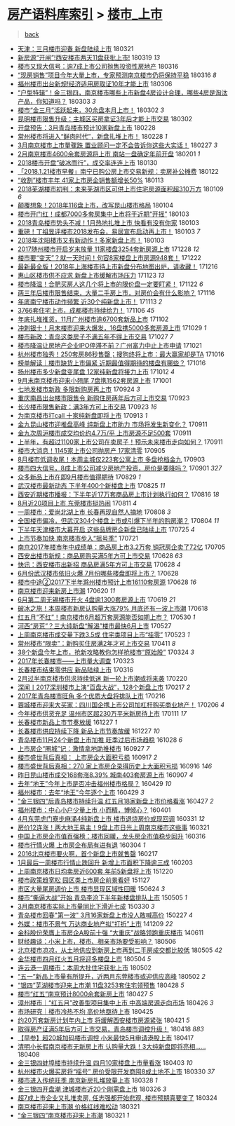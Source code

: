 [房产语料库索引](../../README.md)  > [楼市_上市](楼市_上市.md)
====
> [back](../README.md)

- [天津：三月楼市迎春 新盘陆续上市](http://jkwz.applinzi.com/ittc/7082854312688747531.html#%E5%A4%A9%E6%B4%A5%EF%BC%9A%E4%B8%89%E6%9C%88%E6%A5%BC%E5%B8%82%E8%BF%8E%E6%98%A5+%E6%96%B0%E7%9B%98%E9%99%86%E7%BB%AD%E4%B8%8A%E5%B8%82) 180321  
- [新房源“开闸”!西安楼市两天11盘获批上市!](http://jkwz.applinzi.com/ittc/7082124655416837130.html#%E6%96%B0%E6%88%BF%E6%BA%90%E2%80%9C%E5%BC%80%E9%97%B8%E2%80%9D%21%E8%A5%BF%E5%AE%89%E6%A5%BC%E5%B8%82%E4%B8%A4%E5%A4%A911%E7%9B%98%E8%8E%B7%E6%89%B9%E4%B8%8A%E5%B8%82%21) 180319 *13* 
- [楼市又现大信号：逾7成上市公司抛售投资性房地产](http://jkwz.applinzi.com/ittc/7081001671847314439.html#%E6%A5%BC%E5%B8%82%E5%8F%88%E7%8E%B0%E5%A4%A7%E4%BF%A1%E5%8F%B7%EF%BC%9A%E9%80%BE7%E6%88%90%E4%B8%8A%E5%B8%82%E5%85%AC%E5%8F%B8%E6%8A%9B%E5%94%AE%E6%8A%95%E8%B5%84%E6%80%A7%E6%88%BF%E5%9C%B0%E4%BA%A7) 180316  
- [“现房销售”项目今年大量上市，专家预测南京楼市仍将保持平稳](http://jkwz.applinzi.com/ittc/7080996668453684231.html#%E2%80%9C%E7%8E%B0%E6%88%BF%E9%94%80%E5%94%AE%E2%80%9D%E9%A1%B9%E7%9B%AE%E4%BB%8A%E5%B9%B4%E5%A4%A7%E9%87%8F%E4%B8%8A%E5%B8%82%EF%BC%8C%E4%B8%93%E5%AE%B6%E9%A2%84%E6%B5%8B%E5%8D%97%E4%BA%AC%E6%A5%BC%E5%B8%82%E4%BB%8D%E5%B0%86%E4%BF%9D%E6%8C%81%E5%B9%B3%E7%A8%B3) 180316 *8* 
- [福州楼市出台新规!经济适用房取证10年才能上市](http://jkwz.applinzi.com/ittc/7077320330601563142.html#%E7%A6%8F%E5%B7%9E%E6%A5%BC%E5%B8%82%E5%87%BA%E5%8F%B0%E6%96%B0%E8%A7%84%21%E7%BB%8F%E6%B5%8E%E9%80%82%E7%94%A8%E6%88%BF%E5%8F%96%E8%AF%8110%E5%B9%B4%E6%89%8D%E8%83%BD%E4%B8%8A%E5%B8%82) 180306  
- [“户型特辑”！金三银四，南京楼市哪些上市新盘4房设计合理，哪些4房是淘汰产品，你知道吗？](http://jkwz.applinzi.com/ittc/7076084510162945035.html#%E2%80%9C%E6%88%B7%E5%9E%8B%E7%89%B9%E8%BE%91%E2%80%9D%EF%BC%81%E9%87%91%E4%B8%89%E9%93%B6%E5%9B%9B%EF%BC%8C%E5%8D%97%E4%BA%AC%E6%A5%BC%E5%B8%82%E5%93%AA%E4%BA%9B%E4%B8%8A%E5%B8%82%E6%96%B0%E7%9B%984%E6%88%BF%E8%AE%BE%E8%AE%A1%E5%90%88%E7%90%86%EF%BC%8C%E5%93%AA%E4%BA%9B4%E6%88%BF%E6%98%AF%E6%B7%98%E6%B1%B0%E4%BA%A7%E5%93%81%EF%BC%8C%E4%BD%A0%E7%9F%A5%E9%81%93%E5%90%97%EF%BC%9F) 180303 *3* 
- [楼市“金三月”活跃起来，30余盘本月上市！](http://jkwz.applinzi.com/ittc/7076010335104664582.html#%E6%A5%BC%E5%B8%82%E2%80%9C%E9%87%91%E4%B8%89%E6%9C%88%E2%80%9D%E6%B4%BB%E8%B7%83%E8%B5%B7%E6%9D%A5%EF%BC%8C30%E4%BD%99%E7%9B%98%E6%9C%AC%E6%9C%88%E4%B8%8A%E5%B8%82%EF%BC%81) 180302 *3* 
- [昆明楼市限售升级：主城区买房拿证3年后才能上市交易](http://jkwz.applinzi.com/ittc/7075783139429712907.html#%E6%98%86%E6%98%8E%E6%A5%BC%E5%B8%82%E9%99%90%E5%94%AE%E5%8D%87%E7%BA%A7%EF%BC%9A%E4%B8%BB%E5%9F%8E%E5%8C%BA%E4%B9%B0%E6%88%BF%E6%8B%BF%E8%AF%813%E5%B9%B4%E5%90%8E%E6%89%8D%E8%83%BD%E4%B8%8A%E5%B8%82%E4%BA%A4%E6%98%93) 180302  
- [开盘预告：3月青岛楼市预计10家新盘上市](http://jkwz.applinzi.com/ittc/7075198266507789329.html#%E5%BC%80%E7%9B%98%E9%A2%84%E5%91%8A%EF%BC%9A3%E6%9C%88%E9%9D%92%E5%B2%9B%E6%A5%BC%E5%B8%82%E9%A2%84%E8%AE%A110%E5%AE%B6%E6%96%B0%E7%9B%98%E4%B8%8A%E5%B8%82) 180228  
- [常州楼市将进入“鲜肉时代”，新盘扎堆上市！](http://jkwz.applinzi.com/ittc/7075079114719757323.html#%E5%B8%B8%E5%B7%9E%E6%A5%BC%E5%B8%82%E5%B0%86%E8%BF%9B%E5%85%A5%E2%80%9C%E9%B2%9C%E8%82%89%E6%97%B6%E4%BB%A3%E2%80%9D%EF%BC%8C%E6%96%B0%E7%9B%98%E6%89%8E%E5%A0%86%E4%B8%8A%E5%B8%82%EF%BC%81) 180228 *1* 
- [3月南京楼市上市量骤跌 置业顾问一定不会告诉你这些大实话！](http://jkwz.applinzi.com/ittc/7074811865324848138.html#3%E6%9C%88%E5%8D%97%E4%BA%AC%E6%A5%BC%E5%B8%82%E4%B8%8A%E5%B8%82%E9%87%8F%E9%AA%A4%E8%B7%8C+%E7%BD%AE%E4%B8%9A%E9%A1%BE%E9%97%AE%E4%B8%80%E5%AE%9A%E4%B8%8D%E4%BC%9A%E5%91%8A%E8%AF%89%E4%BD%A0%E8%BF%99%E4%BA%9B%E5%A4%A7%E5%AE%9E%E8%AF%9D%EF%BC%81) 180227 *3* 
- [2月南京楼市4600余套房源将上市 南站一盘确定年前开盘](http://jkwz.applinzi.com/ittc/7065193024223446027.html#2%E6%9C%88%E5%8D%97%E4%BA%AC%E6%A5%BC%E5%B8%824600%E4%BD%99%E5%A5%97%E6%88%BF%E6%BA%90%E5%B0%86%E4%B8%8A%E5%B8%82+%E5%8D%97%E7%AB%99%E4%B8%80%E7%9B%98%E7%A1%AE%E5%AE%9A%E5%B9%B4%E5%89%8D%E5%BC%80%E7%9B%98) 180201 *1* 
- [2018楼市开盘“破冰而行”，成交率连连上市](http://jkwz.applinzi.com/ittc/7064388353347027984.html#2018%E6%A5%BC%E5%B8%82%E5%BC%80%E7%9B%98%E2%80%9C%E7%A0%B4%E5%86%B0%E8%80%8C%E8%A1%8C%E2%80%9D%EF%BC%8C%E6%88%90%E4%BA%A4%E7%8E%87%E8%BF%9E%E8%BF%9E%E4%B8%8A%E5%B8%82) 180130  
- [「2018.1.21楼市早餐」南宁已购公房上市交易新规：卖房补公摊费](http://jkwz.applinzi.com/ittc/7061355916232754182.html#%E3%80%8C2018.1.21%E6%A5%BC%E5%B8%82%E6%97%A9%E9%A4%90%E3%80%8D%E5%8D%97%E5%AE%81%E5%B7%B2%E8%B4%AD%E5%85%AC%E6%88%BF%E4%B8%8A%E5%B8%82%E4%BA%A4%E6%98%93%E6%96%B0%E8%A7%84%EF%BC%9A%E5%8D%96%E6%88%BF%E8%A1%A5%E5%85%AC%E6%91%8A%E8%B4%B9) 180122  
- [“收割”楼市丰年 41家上市房企销售额增长50%](http://jkwz.applinzi.com/ittc/7057957717342159883.html#%E2%80%9C%E6%94%B6%E5%89%B2%E2%80%9D%E6%A5%BC%E5%B8%82%E4%B8%B0%E5%B9%B4+41%E5%AE%B6%E4%B8%8A%E5%B8%82%E6%88%BF%E4%BC%81%E9%94%80%E5%94%AE%E9%A2%9D%E5%A2%9E%E9%95%BF50%25) 180113  
- [2018芜湖楼市初判：未来芜湖市区可供上市住宅房源面积超310万方](http://jkwz.applinzi.com/ittc/7056544695625188358.html#2018%E8%8A%9C%E6%B9%96%E6%A5%BC%E5%B8%82%E5%88%9D%E5%88%A4%EF%BC%9A%E6%9C%AA%E6%9D%A5%E8%8A%9C%E6%B9%96%E5%B8%82%E5%8C%BA%E5%8F%AF%E4%BE%9B%E4%B8%8A%E5%B8%82%E4%BD%8F%E5%AE%85%E6%88%BF%E6%BA%90%E9%9D%A2%E7%A7%AF%E8%B6%85310%E4%B8%87%E6%96%B9) 180109 *6* 
- [颠覆想象！2018年116盘上市，改写昆山楼市格局](http://jkwz.applinzi.com/ittc/7054646563807167499.html#%E9%A2%A0%E8%A6%86%E6%83%B3%E8%B1%A1%EF%BC%812018%E5%B9%B4116%E7%9B%98%E4%B8%8A%E5%B8%82%EF%BC%8C%E6%94%B9%E5%86%99%E6%98%86%E5%B1%B1%E6%A5%BC%E5%B8%82%E6%A0%BC%E5%B1%80) 180104  
- [楼市开门红！成都7000多套房集中上市将于近期“开摇”](http://jkwz.applinzi.com/ittc/7054475229034710023.html#%E6%A5%BC%E5%B8%82%E5%BC%80%E9%97%A8%E7%BA%A2%EF%BC%81%E6%88%90%E9%83%BD7000%E5%A4%9A%E5%A5%97%E6%88%BF%E9%9B%86%E4%B8%AD%E4%B8%8A%E5%B8%82%E5%B0%86%E4%BA%8E%E8%BF%91%E6%9C%9F%E2%80%9C%E5%BC%80%E6%91%87%E2%80%9D) 180103  
- [2018青岛楼市势头不减！1月热地扎堆上市 快看有没有你家](http://jkwz.applinzi.com/ittc/7054414964939293707.html#2018%E9%9D%92%E5%B2%9B%E6%A5%BC%E5%B8%82%E5%8A%BF%E5%A4%B4%E4%B8%8D%E5%87%8F%EF%BC%811%E6%9C%88%E7%83%AD%E5%9C%B0%E6%89%8E%E5%A0%86%E4%B8%8A%E5%B8%82+%E5%BF%AB%E7%9C%8B%E6%9C%89%E6%B2%A1%E6%9C%89%E4%BD%A0%E5%AE%B6) 180103  
- [重磅！丁祖昱评楼市2018发布会，易居宣布启动再上市！](http://jkwz.applinzi.com/ittc/7054394567908918283.html#%E9%87%8D%E7%A3%85%EF%BC%81%E4%B8%81%E7%A5%96%E6%98%B1%E8%AF%84%E6%A5%BC%E5%B8%822018%E5%8F%91%E5%B8%83%E4%BC%9A%EF%BC%8C%E6%98%93%E5%B1%85%E5%AE%A3%E5%B8%83%E5%90%AF%E5%8A%A8%E5%86%8D%E4%B8%8A%E5%B8%82%EF%BC%81) 180103 *7* 
- [2018年沈阳楼市又有新动作！多家新盘上市！](http://jkwz.applinzi.com/ittc/7054344110847034378.html#2018%E5%B9%B4%E6%B2%88%E9%98%B3%E6%A5%BC%E5%B8%82%E5%8F%88%E6%9C%89%E6%96%B0%E5%8A%A8%E4%BD%9C%EF%BC%81%E5%A4%9A%E5%AE%B6%E6%96%B0%E7%9B%98%E4%B8%8A%E5%B8%82%EF%BC%81) 180103  
- [2017随州楼市开启岁末放量 11家楼盘3254套新房源上市](http://jkwz.applinzi.com/ittc/7052142229697594385.html#2017%E9%9A%8F%E5%B7%9E%E6%A5%BC%E5%B8%82%E5%BC%80%E5%90%AF%E5%B2%81%E6%9C%AB%E6%94%BE%E9%87%8F+11%E5%AE%B6%E6%A5%BC%E7%9B%983254%E5%A5%97%E6%96%B0%E6%88%BF%E6%BA%90%E4%B8%8A%E5%B8%82) 171228 *12* 
- [楼市要“变天”？就一天时间！句容8家楼盘上市房源948套！](http://jkwz.applinzi.com/ittc/7050014719287493649.html#%E6%A5%BC%E5%B8%82%E8%A6%81%E2%80%9C%E5%8F%98%E5%A4%A9%E2%80%9D%EF%BC%9F%E5%B0%B1%E4%B8%80%E5%A4%A9%E6%97%B6%E9%97%B4%EF%BC%81%E5%8F%A5%E5%AE%B98%E5%AE%B6%E6%A5%BC%E7%9B%98%E4%B8%8A%E5%B8%82%E6%88%BF%E6%BA%90948%E5%A5%97%EF%BC%81) 171222  
- [最新最全版！2018年上海楼市待上市新盘分布地图出炉，请收藏！](http://jkwz.applinzi.com/ittc/7047590164291912464.html#%E6%9C%80%E6%96%B0%E6%9C%80%E5%85%A8%E7%89%88%EF%BC%812018%E5%B9%B4%E4%B8%8A%E6%B5%B7%E6%A5%BC%E5%B8%82%E5%BE%85%E4%B8%8A%E5%B8%82%E6%96%B0%E7%9B%98%E5%88%86%E5%B8%83%E5%9C%B0%E5%9B%BE%E5%87%BA%E7%82%89%EF%BC%8C%E8%AF%B7%E6%94%B6%E8%97%8F%EF%BC%81) 171216  
- [惠山区楼市供不应求 新盘上市缓解市场压力](http://jkwz.applinzi.com/ittc/7039149322191504401.html#%E6%83%A0%E5%B1%B1%E5%8C%BA%E6%A5%BC%E5%B8%82%E4%BE%9B%E4%B8%8D%E5%BA%94%E6%B1%82+%E6%96%B0%E7%9B%98%E4%B8%8A%E5%B8%82%E7%BC%93%E8%A7%A3%E5%B8%82%E5%9C%BA%E5%8E%8B%E5%8A%9B) 171123 *13* 
- [楼市降温！合肥买房人这几个将上市的限价盘一定要盯紧！](http://jkwz.applinzi.com/ittc/7038828434086691857.html#%E6%A5%BC%E5%B8%82%E9%99%8D%E6%B8%A9%EF%BC%81%E5%90%88%E8%82%A5%E4%B9%B0%E6%88%BF%E4%BA%BA%E8%BF%99%E5%87%A0%E4%B8%AA%E5%B0%86%E4%B8%8A%E5%B8%82%E7%9A%84%E9%99%90%E4%BB%B7%E7%9B%98%E4%B8%80%E5%AE%9A%E8%A6%81%E7%9B%AF%E7%B4%A7%EF%BC%81) 171122 *6* 
- [两三年后楼市限售结束，大量二手房上市，对房价会有什么影响？](http://jkwz.applinzi.com/ittc/7036619326583473168.html#%E4%B8%A4%E4%B8%89%E5%B9%B4%E5%90%8E%E6%A5%BC%E5%B8%82%E9%99%90%E5%94%AE%E7%BB%93%E6%9D%9F%EF%BC%8C%E5%A4%A7%E9%87%8F%E4%BA%8C%E6%89%8B%E6%88%BF%E4%B8%8A%E5%B8%82%EF%BC%8C%E5%AF%B9%E6%88%BF%E4%BB%B7%E4%BC%9A%E6%9C%89%E4%BB%80%E4%B9%88%E5%BD%B1%E5%93%8D%EF%BC%9F) 171116  
- [年底南宁楼市动作频繁 近30个纯新盘上市！](http://jkwz.applinzi.com/ittc/7035370593778664465.html#%E5%B9%B4%E5%BA%95%E5%8D%97%E5%AE%81%E6%A5%BC%E5%B8%82%E5%8A%A8%E4%BD%9C%E9%A2%91%E7%B9%81+%E8%BF%9130%E4%B8%AA%E7%BA%AF%E6%96%B0%E7%9B%98%E4%B8%8A%E5%B8%82%EF%BC%81) 171113 *2* 
- [3766套住宅上市，成都楼市持续给力！](http://jkwz.applinzi.com/ittc/7032907403866145809.html#3766%E5%A5%97%E4%BD%8F%E5%AE%85%E4%B8%8A%E5%B8%82%EF%BC%8C%E6%88%90%E9%83%BD%E6%A5%BC%E5%B8%82%E6%8C%81%E7%BB%AD%E7%BB%99%E5%8A%9B%EF%BC%81) 171106 *45* 
- [年底扎堆推货，11月广州楼市逾6700套新品上市](http://jkwz.applinzi.com/ittc/7031417962458776592.html#%E5%B9%B4%E5%BA%95%E6%89%8E%E5%A0%86%E6%8E%A8%E8%B4%A7%EF%BC%8C11%E6%9C%88%E5%B9%BF%E5%B7%9E%E6%A5%BC%E5%B8%82%E9%80%BE6700%E5%A5%97%E6%96%B0%E5%93%81%E4%B8%8A%E5%B8%82) 171102  
- [冲刺银十！月末楼市迎来大爆发，16盘携5000多套房源上市](http://jkwz.applinzi.com/ittc/7029908174675641361.html#%E5%86%B2%E5%88%BA%E9%93%B6%E5%8D%81%EF%BC%81%E6%9C%88%E6%9C%AB%E6%A5%BC%E5%B8%82%E8%BF%8E%E6%9D%A5%E5%A4%A7%E7%88%86%E5%8F%91%EF%BC%8C16%E7%9B%98%E6%90%BA5000%E5%A4%9A%E5%A5%97%E6%88%BF%E6%BA%90%E4%B8%8A%E5%B8%82) 171029 *1* 
- [楼市新政：青岛这类房子不满五年不得上市交易](http://jkwz.applinzi.com/ittc/7029058833622762513.html#%E6%A5%BC%E5%B8%82%E6%96%B0%E6%94%BF%EF%BC%9A%E9%9D%92%E5%B2%9B%E8%BF%99%E7%B1%BB%E6%88%BF%E5%AD%90%E4%B8%8D%E6%BB%A1%E4%BA%94%E5%B9%B4%E4%B8%8D%E5%BE%97%E4%B8%8A%E5%B8%82%E4%BA%A4%E6%98%93) 171027 *7* 
- [楼市降温让房地产企业IPO停滞不前？广州富力中止上市申请](http://jkwz.applinzi.com/ittc/7026686630990185488.html#%E6%A5%BC%E5%B8%82%E9%99%8D%E6%B8%A9%E8%AE%A9%E6%88%BF%E5%9C%B0%E4%BA%A7%E4%BC%81%E4%B8%9AIPO%E5%81%9C%E6%BB%9E%E4%B8%8D%E5%89%8D%EF%BC%9F%E5%B9%BF%E5%B7%9E%E5%AF%8C%E5%8A%9B%E4%B8%AD%E6%AD%A2%E4%B8%8A%E5%B8%82%E7%94%B3%E8%AF%B7) 171021  
- [杭州楼市独秀！250套房86秒售罄；搜狗终将上市：最大赢家却是TA](http://jkwz.applinzi.com/ittc/7025076333036717072.html#%E6%9D%AD%E5%B7%9E%E6%A5%BC%E5%B8%82%E7%8B%AC%E7%A7%80%EF%BC%81250%E5%A5%97%E6%88%BF86%E7%A7%92%E5%94%AE%E7%BD%84%EF%BC%9B%E6%90%9C%E7%8B%97%E7%BB%88%E5%B0%86%E4%B8%8A%E5%B8%82%EF%BC%9A%E6%9C%80%E5%A4%A7%E8%B5%A2%E5%AE%B6%E5%8D%B4%E6%98%AFTA) 171016  
- [榜单解读｜楼市缺货上市偏紧 近期最值得期待的楼盘有哪些？](http://jkwz.applinzi.com/ittc/7025029843681543184.html#%E6%A6%9C%E5%8D%95%E8%A7%A3%E8%AF%BB%EF%BD%9C%E6%A5%BC%E5%B8%82%E7%BC%BA%E8%B4%A7%E4%B8%8A%E5%B8%82%E5%81%8F%E7%B4%A7+%E8%BF%91%E6%9C%9F%E6%9C%80%E5%80%BC%E5%BE%97%E6%9C%9F%E5%BE%85%E7%9A%84%E6%A5%BC%E7%9B%98%E6%9C%89%E5%93%AA%E4%BA%9B%EF%BC%9F) 171016  
- [扬州楼市多少新盘变尾盘 12家纯新盘将接力上市](http://jkwz.applinzi.com/ittc/7023564095763252240.html#%E6%89%AC%E5%B7%9E%E6%A5%BC%E5%B8%82%E5%A4%9A%E5%B0%91%E6%96%B0%E7%9B%98%E5%8F%98%E5%B0%BE%E7%9B%98+12%E5%AE%B6%E7%BA%AF%E6%96%B0%E7%9B%98%E5%B0%86%E6%8E%A5%E5%8A%9B%E4%B8%8A%E5%B8%82) 171012 *4* 
- [9月末南京楼市迎来小翘尾 7盘携1562套房源上市](http://jkwz.applinzi.com/ittc/7019560070713705488.html#9%E6%9C%88%E6%9C%AB%E5%8D%97%E4%BA%AC%E6%A5%BC%E5%B8%82%E8%BF%8E%E6%9D%A5%E5%B0%8F%E7%BF%98%E5%B0%BE+7%E7%9B%98%E6%90%BA1562%E5%A5%97%E6%88%BF%E6%BA%90%E4%B8%8A%E5%B8%82) 171001  
- [七地发楼市新政 多限新购房再上市](http://jkwz.applinzi.com/ittc/7016658108246656016.html#%E4%B8%83%E5%9C%B0%E5%8F%91%E6%A5%BC%E5%B8%82%E6%96%B0%E6%94%BF+%E5%A4%9A%E9%99%90%E6%96%B0%E8%B4%AD%E6%88%BF%E5%86%8D%E4%B8%8A%E5%B8%82) 170924 *3* 
- [重庆南昌出台楼市限售令 新购住房两年后方可上市交易](http://jkwz.applinzi.com/ittc/7016408591257568273.html#%E9%87%8D%E5%BA%86%E5%8D%97%E6%98%8C%E5%87%BA%E5%8F%B0%E6%A5%BC%E5%B8%82%E9%99%90%E5%94%AE%E4%BB%A4+%E6%96%B0%E8%B4%AD%E4%BD%8F%E6%88%BF%E4%B8%A4%E5%B9%B4%E5%90%8E%E6%96%B9%E5%8F%AF%E4%B8%8A%E5%B8%82%E4%BA%A4%E6%98%93) 170923  
- [长沙楼市限售新政：满3年方可上市交易](http://jkwz.applinzi.com/ittc/7016298871586817040.html#%E9%95%BF%E6%B2%99%E6%A5%BC%E5%B8%82%E9%99%90%E5%94%AE%E6%96%B0%E6%94%BF%EF%BC%9A%E6%BB%A13%E5%B9%B4%E6%96%B9%E5%8F%AF%E4%B8%8A%E5%B8%82%E4%BA%A4%E6%98%93) 170923 *16* 
- [为南京楼市打call 十家纯新盘即将上市](http://jkwz.applinzi.com/ittc/7012842504465155089.html#%E4%B8%BA%E5%8D%97%E4%BA%AC%E6%A5%BC%E5%B8%82%E6%89%93call+%E5%8D%81%E5%AE%B6%E7%BA%AF%E6%96%B0%E7%9B%98%E5%8D%B3%E5%B0%86%E4%B8%8A%E5%B8%82) 170913 *1* 
- [金九昆山楼市迎推盘高峰 纯新盘上市助力 市场将发生新变化？](http://jkwz.applinzi.com/ittc/7012189846007972881.html#%E9%87%91%E4%B9%9D%E6%98%86%E5%B1%B1%E6%A5%BC%E5%B8%82%E8%BF%8E%E6%8E%A8%E7%9B%98%E9%AB%98%E5%B3%B0+%E7%BA%AF%E6%96%B0%E7%9B%98%E4%B8%8A%E5%B8%82%E5%8A%A9%E5%8A%9B+%E5%B8%82%E5%9C%BA%E5%B0%86%E5%8F%91%E7%94%9F%E6%96%B0%E5%8F%98%E5%8C%96%EF%BC%9F) 170911  
- [金九次周沪楼市成交均价约4.7万/平 上市房源不足500套](http://jkwz.applinzi.com/ittc/7012100988725625873.html#%E9%87%91%E4%B9%9D%E6%AC%A1%E5%91%A8%E6%B2%AA%E6%A5%BC%E5%B8%82%E6%88%90%E4%BA%A4%E5%9D%87%E4%BB%B7%E7%BA%A64.7%E4%B8%87%2F%E5%B9%B3+%E4%B8%8A%E5%B8%82%E6%88%BF%E6%BA%90%E4%B8%8D%E8%B6%B3500%E5%A5%97) 170911  
- [上半年，有超过1100家上市公司在卖房子！预示未来楼市走向如何？](http://jkwz.applinzi.com/ittc/7012054445259752465.html#%E4%B8%8A%E5%8D%8A%E5%B9%B4%EF%BC%8C%E6%9C%89%E8%B6%85%E8%BF%871100%E5%AE%B6%E4%B8%8A%E5%B8%82%E5%85%AC%E5%8F%B8%E5%9C%A8%E5%8D%96%E6%88%BF%E5%AD%90%EF%BC%81%E9%A2%84%E7%A4%BA%E6%9C%AA%E6%9D%A5%E6%A5%BC%E5%B8%82%E8%B5%B0%E5%90%91%E5%A6%82%E4%BD%95%EF%BC%9F) 170911  
- [楼市大消息！1145家上市公司抛房产 17家清零](http://jkwz.applinzi.com/ittc/7009726565792089104.html#%E6%A5%BC%E5%B8%82%E5%A4%A7%E6%B6%88%E6%81%AF%EF%BC%811145%E5%AE%B6%E4%B8%8A%E5%B8%82%E5%85%AC%E5%8F%B8%E6%8A%9B%E6%88%BF%E4%BA%A7+17%E5%AE%B6%E6%B8%85%E9%9B%B6) 170905  
- [8月楼市低调收尾！本周主城仅223套公寓上市 多盘抢档金九](http://jkwz.applinzi.com/ittc/7009110015548589073.html#8%E6%9C%88%E6%A5%BC%E5%B8%82%E4%BD%8E%E8%B0%83%E6%94%B6%E5%B0%BE%EF%BC%81%E6%9C%AC%E5%91%A8%E4%B8%BB%E5%9F%8E%E4%BB%85223%E5%A5%97%E5%85%AC%E5%AF%93%E4%B8%8A%E5%B8%82+%E5%A4%9A%E7%9B%98%E6%8A%A2%E6%A1%A3%E9%87%91%E4%B9%9D) 170903  
- [楼市四大信号，8成上市公司减少房地产投资，房价是要降吗？](http://jkwz.applinzi.com/ittc/7008394269059187728.html#%E6%A5%BC%E5%B8%82%E5%9B%9B%E5%A4%A7%E4%BF%A1%E5%8F%B7%EF%BC%8C8%E6%88%90%E4%B8%8A%E5%B8%82%E5%85%AC%E5%8F%B8%E5%87%8F%E5%B0%91%E6%88%BF%E5%9C%B0%E4%BA%A7%E6%8A%95%E8%B5%84%EF%BC%8C%E6%88%BF%E4%BB%B7%E6%98%AF%E8%A6%81%E9%99%8D%E5%90%97%EF%BC%9F) 170901 *327* 
- [众多新品上市在即9月楼市值得期待](http://jkwz.applinzi.com/ittc/7007159746740880401.html#%E4%BC%97%E5%A4%9A%E6%96%B0%E5%93%81%E4%B8%8A%E5%B8%82%E5%9C%A8%E5%8D%B39%E6%9C%88%E6%A5%BC%E5%B8%82%E5%80%BC%E5%BE%97%E6%9C%9F%E5%BE%85) 170829 *1* 
- [武汉楼市最新动态 下半年400个新楼盘上市](http://jkwz.applinzi.com/ittc/7005690747045823505.html#%E6%AD%A6%E6%B1%89%E6%A5%BC%E5%B8%82%E6%9C%80%E6%96%B0%E5%8A%A8%E6%80%81+%E4%B8%8B%E5%8D%8A%E5%B9%B4400%E4%B8%AA%E6%96%B0%E6%A5%BC%E7%9B%98%E4%B8%8A%E5%B8%82) 170825 *11* 
- [西安近期楼市播报：下半年近17万套商品房上市计划执行如何？](http://jkwz.applinzi.com/ittc/7002355757646087185.html#%E8%A5%BF%E5%AE%89%E8%BF%91%E6%9C%9F%E6%A5%BC%E5%B8%82%E6%92%AD%E6%8A%A5%EF%BC%9A%E4%B8%8B%E5%8D%8A%E5%B9%B4%E8%BF%9117%E4%B8%87%E5%A5%97%E5%95%86%E5%93%81%E6%88%BF%E4%B8%8A%E5%B8%82%E8%AE%A1%E5%88%92%E6%89%A7%E8%A1%8C%E5%A6%82%E4%BD%95%EF%BC%9F) 170816 *18* 
- [8月近20项目上市 东莞楼市挺热闹](http://jkwz.applinzi.com/ittc/7000489943078798352.html#8%E6%9C%88%E8%BF%9120%E9%A1%B9%E7%9B%AE%E4%B8%8A%E5%B8%82+%E4%B8%9C%E8%8E%9E%E6%A5%BC%E5%B8%82%E6%8C%BA%E7%83%AD%E9%97%B9) 170811 *4* 
- [一周楼市：爱尚北湖上市 长春再现自然人摘地](http://jkwz.applinzi.com/ittc/6999349677500400656.html#%E4%B8%80%E5%91%A8%E6%A5%BC%E5%B8%82%EF%BC%9A%E7%88%B1%E5%B0%9A%E5%8C%97%E6%B9%96%E4%B8%8A%E5%B8%82+%E9%95%BF%E6%98%A5%E5%86%8D%E7%8E%B0%E8%87%AA%E7%84%B6%E4%BA%BA%E6%91%98%E5%9C%B0) 170808 *3* 
- [全国楼市偏冷，但武汉304个楼盘上市或引爆下半年的购房潮？](http://jkwz.applinzi.com/ittc/6997963451027424273.html#%E5%85%A8%E5%9B%BD%E6%A5%BC%E5%B8%82%E5%81%8F%E5%86%B7%EF%BC%8C%E4%BD%86%E6%AD%A6%E6%B1%89304%E4%B8%AA%E6%A5%BC%E7%9B%98%E4%B8%8A%E5%B8%82%E6%88%96%E5%BC%95%E7%88%86%E4%B8%8B%E5%8D%8A%E5%B9%B4%E7%9A%84%E8%B4%AD%E6%88%BF%E6%BD%AE%EF%BC%9F) 170804 *11* 
- [下半年天津楼市大幕开启 这些品牌房企新盘已陆续上市](http://jkwz.applinzi.com/ittc/6994308557544358929.html#%E4%B8%8B%E5%8D%8A%E5%B9%B4%E5%A4%A9%E6%B4%A5%E6%A5%BC%E5%B8%82%E5%A4%A7%E5%B9%95%E5%BC%80%E5%90%AF+%E8%BF%99%E4%BA%9B%E5%93%81%E7%89%8C%E6%88%BF%E4%BC%81%E6%96%B0%E7%9B%98%E5%B7%B2%E9%99%86%E7%BB%AD%E4%B8%8A%E5%B8%82) 170725 *4* 
- [上市节奏加快 南京楼市步入“摇号季”](http://jkwz.applinzi.com/ittc/6992683320897700880.html#%E4%B8%8A%E5%B8%82%E8%8A%82%E5%A5%8F%E5%8A%A0%E5%BF%AB+%E5%8D%97%E4%BA%AC%E6%A5%BC%E5%B8%82%E6%AD%A5%E5%85%A5%E2%80%9C%E6%91%87%E5%8F%B7%E5%AD%A3%E2%80%9D) 170721  
- [南京2017年楼市年中成绩单：商品房上市3.2万套 销冠房企卖了72亿](http://jkwz.applinzi.com/ittc/6986774040696849425.html#%E5%8D%97%E4%BA%AC2017%E5%B9%B4%E6%A5%BC%E5%B8%82%E5%B9%B4%E4%B8%AD%E6%88%90%E7%BB%A9%E5%8D%95%EF%BC%9A%E5%95%86%E5%93%81%E6%88%BF%E4%B8%8A%E5%B8%823.2%E4%B8%87%E5%A5%97+%E9%94%80%E5%86%A0%E6%88%BF%E4%BC%81%E5%8D%96%E4%BA%8672%E4%BA%BF) 170705  
- [西安出楼市新规：商品房购买满5年方可上市交易](http://jkwz.applinzi.com/ittc/6984275633981883396.html#%E8%A5%BF%E5%AE%89%E5%87%BA%E6%A5%BC%E5%B8%82%E6%96%B0%E8%A7%84%EF%BC%9A%E5%95%86%E5%93%81%E6%88%BF%E8%B4%AD%E4%B9%B0%E6%BB%A15%E5%B9%B4%E6%96%B9%E5%8F%AF%E4%B8%8A%E5%B8%82%E4%BA%A4%E6%98%93) 170628 *63* 
- [快讯：西安楼市出新招 商品房满5年方可上市交易](http://jkwz.applinzi.com/ittc/6984273577514632197.html#%E5%BF%AB%E8%AE%AF%EF%BC%9A%E8%A5%BF%E5%AE%89%E6%A5%BC%E5%B8%82%E5%87%BA%E6%96%B0%E6%8B%9B+%E5%95%86%E5%93%81%E6%88%BF%E6%BB%A15%E5%B9%B4%E6%96%B9%E5%8F%AF%E4%B8%8A%E5%B8%82%E4%BA%A4%E6%98%93) 170628 *4* 
- [6月份武汉楼市依旧火爆 7月份哪些楼盘即将上市？](http://jkwz.applinzi.com/ittc/6984174202339722244.html#6%E6%9C%88%E4%BB%BD%E6%AD%A6%E6%B1%89%E6%A5%BC%E5%B8%82%E4%BE%9D%E6%97%A7%E7%81%AB%E7%88%86+7%E6%9C%88%E4%BB%BD%E5%93%AA%E4%BA%9B%E6%A5%BC%E7%9B%98%E5%8D%B3%E5%B0%86%E4%B8%8A%E5%B8%82%EF%BC%9F) 170628  
- [楼市中途②2017下半年滁州楼市预计上市16110套房源](http://jkwz.applinzi.com/ittc/6984140957417997317.html#%E6%A5%BC%E5%B8%82%E4%B8%AD%E9%80%94%E2%91%A12017%E4%B8%8B%E5%8D%8A%E5%B9%B4%E6%BB%81%E5%B7%9E%E6%A5%BC%E5%B8%82%E9%A2%84%E8%AE%A1%E4%B8%8A%E5%B8%8216110%E5%A5%97%E6%88%BF%E6%BA%90) 170628 *16* 
- [南京楼市迎来新房上市潮](http://jkwz.applinzi.com/ittc/6981262248449147909.html#%E5%8D%97%E4%BA%AC%E6%A5%BC%E5%B8%82%E8%BF%8E%E6%9D%A5%E6%96%B0%E6%88%BF%E4%B8%8A%E5%B8%82%E6%BD%AE) 170620 *11* 
- [6月第二周无锡楼市开火 4盘逾1300套房源上市](http://jkwz.applinzi.com/ittc/6980940314201031685.html#6%E6%9C%88%E7%AC%AC%E4%BA%8C%E5%91%A8%E6%97%A0%E9%94%A1%E6%A5%BC%E5%B8%82%E5%BC%80%E7%81%AB+4%E7%9B%98%E9%80%BE1300%E5%A5%97%E6%88%BF%E6%BA%90%E4%B8%8A%E5%B8%82) 170619 *21* 
- [破冰之旅！本周楼市新房认购量大涨79% 月底还有一波上市潮](http://jkwz.applinzi.com/ittc/6980626312212251652.html#%E7%A0%B4%E5%86%B0%E4%B9%8B%E6%97%85%EF%BC%81%E6%9C%AC%E5%91%A8%E6%A5%BC%E5%B8%82%E6%96%B0%E6%88%BF%E8%AE%A4%E8%B4%AD%E9%87%8F%E5%A4%A7%E6%B6%A879%25+%E6%9C%88%E5%BA%95%E8%BF%98%E6%9C%89%E4%B8%80%E6%B3%A2%E4%B8%8A%E5%B8%82%E6%BD%AE) 170618  
- [红五月“不红”！南京楼市6月超万套房源能否如期上市？](http://jkwz.applinzi.com/ittc/6973246771995083781.html#%E7%BA%A2%E4%BA%94%E6%9C%88%E2%80%9C%E4%B8%8D%E7%BA%A2%E2%80%9D%EF%BC%81%E5%8D%97%E4%BA%AC%E6%A5%BC%E5%B8%826%E6%9C%88%E8%B6%85%E4%B8%87%E5%A5%97%E6%88%BF%E6%BA%90%E8%83%BD%E5%90%A6%E5%A6%82%E6%9C%9F%E4%B8%8A%E5%B8%82%EF%BC%9F) 170530 *1* 
- [河西“房荒”？三大纯新盘“解渴”楼市最快6月上市](http://jkwz.applinzi.com/ittc/6972408430483473413.html#%E6%B2%B3%E8%A5%BF%E2%80%9C%E6%88%BF%E8%8D%92%E2%80%9D%EF%BC%9F%E4%B8%89%E5%A4%A7%E7%BA%AF%E6%96%B0%E7%9B%98%E2%80%9C%E8%A7%A3%E6%B8%B4%E2%80%9D%E6%A5%BC%E5%B8%82%E6%9C%80%E5%BF%AB6%E6%9C%88%E4%B8%8A%E5%B8%82) 170527  
- [上周南京楼市成交量下跌3.5成 住宅类项目上市“挂零”](http://jkwz.applinzi.com/ittc/6970841820740191237.html#%E4%B8%8A%E5%91%A8%E5%8D%97%E4%BA%AC%E6%A5%BC%E5%B8%82%E6%88%90%E4%BA%A4%E9%87%8F%E4%B8%8B%E8%B7%8C3.5%E6%88%90+%E4%BD%8F%E5%AE%85%E7%B1%BB%E9%A1%B9%E7%9B%AE%E4%B8%8A%E5%B8%82%E2%80%9C%E6%8C%82%E9%9B%B6%E2%80%9D) 170523 *1* 
- [常州楼市“限卖”：新购买住房满2年才可上市交易](http://jkwz.applinzi.com/ittc/6955217545207481349.html#%E5%B8%B8%E5%B7%9E%E6%A5%BC%E5%B8%82%E2%80%9C%E9%99%90%E5%8D%96%E2%80%9D%EF%BC%9A%E6%96%B0%E8%B4%AD%E4%B9%B0%E4%BD%8F%E6%88%BF%E6%BB%A12%E5%B9%B4%E6%89%8D%E5%8F%AF%E4%B8%8A%E5%B8%82%E4%BA%A4%E6%98%93) 170411 *8* 
- [38个新盘今年上市，抢新攻略教你怎样抢楼市“原始股”](http://jkwz.applinzi.com/ittc/6948621186891252740.html#38%E4%B8%AA%E6%96%B0%E7%9B%98%E4%BB%8A%E5%B9%B4%E4%B8%8A%E5%B8%82%EF%BC%8C%E6%8A%A2%E6%96%B0%E6%94%BB%E7%95%A5%E6%95%99%E4%BD%A0%E6%80%8E%E6%A0%B7%E6%8A%A2%E6%A5%BC%E5%B8%82%E2%80%9C%E5%8E%9F%E5%A7%8B%E8%82%A1%E2%80%9D) 170324 *3* 
- [2017年长春楼市——上市量大调查](http://jkwz.applinzi.com/ittc/6948271169752007685.html#2017%E5%B9%B4%E9%95%BF%E6%98%A5%E6%A5%BC%E5%B8%82%E2%80%94%E2%80%94%E4%B8%8A%E5%B8%82%E9%87%8F%E5%A4%A7%E8%B0%83%E6%9F%A5) 170323  
- [长春楼市结束零供应 新品陆续上市](http://jkwz.applinzi.com/ittc/6945143204507812868.html#%E9%95%BF%E6%98%A5%E6%A5%BC%E5%B8%82%E7%BB%93%E6%9D%9F%E9%9B%B6%E4%BE%9B%E5%BA%94+%E6%96%B0%E5%93%81%E9%99%86%E7%BB%AD%E4%B8%8A%E5%B8%82) 170316  
- [2月过半南京楼市供求持续低迷 新一轮上市潮或将来袭](http://jkwz.applinzi.com/ittc/6936651971581969413.html#2%E6%9C%88%E8%BF%87%E5%8D%8A%E5%8D%97%E4%BA%AC%E6%A5%BC%E5%B8%82%E4%BE%9B%E6%B1%82%E6%8C%81%E7%BB%AD%E4%BD%8E%E8%BF%B7+%E6%96%B0%E4%B8%80%E8%BD%AE%E4%B8%8A%E5%B8%82%E6%BD%AE%E6%88%96%E5%B0%86%E6%9D%A5%E8%A2%AD) 170220  
- [深闻丨2017深圳楼市上演“百盘大战”，128个新盘上市](http://jkwz.applinzi.com/ittc/6935573529033704453.html#%E6%B7%B1%E9%97%BB%E4%B8%A82017%E6%B7%B1%E5%9C%B3%E6%A5%BC%E5%B8%82%E4%B8%8A%E6%BC%94%E2%80%9C%E7%99%BE%E7%9B%98%E5%A4%A7%E6%88%98%E2%80%9D%EF%BC%8C128%E4%B8%AA%E6%96%B0%E7%9B%98%E4%B8%8A%E5%B8%82) 170217 *2* 
- [2017年青岛楼市旺角 多个优质大盘将排队上市](http://jkwz.applinzi.com/ittc/6935175722158261253.html#2017%E5%B9%B4%E9%9D%92%E5%B2%9B%E6%A5%BC%E5%B8%82%E6%97%BA%E8%A7%92+%E5%A4%9A%E4%B8%AA%E4%BC%98%E8%B4%A8%E5%A4%A7%E7%9B%98%E5%B0%86%E6%8E%92%E9%98%9F%E4%B8%8A%E5%B8%82) 170216  
- [蓉城楼市迎来大买家：四川国企携上市公司加杠杆购买商业地产！](http://jkwz.applinzi.com/ittc/6931466690566292484.html#%E8%93%89%E5%9F%8E%E6%A5%BC%E5%B8%82%E8%BF%8E%E6%9D%A5%E5%A4%A7%E4%B9%B0%E5%AE%B6%EF%BC%9A%E5%9B%9B%E5%B7%9D%E5%9B%BD%E4%BC%81%E6%90%BA%E4%B8%8A%E5%B8%82%E5%85%AC%E5%8F%B8%E5%8A%A0%E6%9D%A0%E6%9D%86%E8%B4%AD%E4%B9%B0%E5%95%86%E4%B8%9A%E5%9C%B0%E4%BA%A7%EF%BC%81) 170206 *4* 
- [今年楼市供货充足 温州市区超230万平米新房待上市](http://jkwz.applinzi.com/ittc/6921783909640832005.html#%E4%BB%8A%E5%B9%B4%E6%A5%BC%E5%B8%82%E4%BE%9B%E8%B4%A7%E5%85%85%E8%B6%B3+%E6%B8%A9%E5%B7%9E%E5%B8%82%E5%8C%BA%E8%B6%85230%E4%B8%87%E5%B9%B3%E7%B1%B3%E6%96%B0%E6%88%BF%E5%BE%85%E4%B8%8A%E5%B8%82) 170111 *17* 
- [长春楼市新品上市节奏放缓](http://jkwz.applinzi.com/ittc/6916355480963515396.html#%E9%95%BF%E6%98%A5%E6%A5%BC%E5%B8%82%E6%96%B0%E5%93%81%E4%B8%8A%E5%B8%82%E8%8A%82%E5%A5%8F%E6%94%BE%E7%BC%93) 161227 *1* 
- [长春楼市供应持续下降 新品上市节奏放缓](http://jkwz.applinzi.com/ittc/6916351727002715141.html#%E9%95%BF%E6%98%A5%E6%A5%BC%E5%B8%82%E4%BE%9B%E5%BA%94%E6%8C%81%E7%BB%AD%E4%B8%8B%E9%99%8D+%E6%96%B0%E5%93%81%E4%B8%8A%E5%B8%82%E8%8A%82%E5%A5%8F%E6%94%BE%E7%BC%93) 161227 *10* 
- [青岛楼市11月24个新盘上市加推 旺季过后市场趋稳](http://jkwz.applinzi.com/ittc/6893941546499441668.html#%E9%9D%92%E5%B2%9B%E6%A5%BC%E5%B8%8211%E6%9C%8824%E4%B8%AA%E6%96%B0%E7%9B%98%E4%B8%8A%E5%B8%82%E5%8A%A0%E6%8E%A8+%E6%97%BA%E5%AD%A3%E8%BF%87%E5%90%8E%E5%B8%82%E5%9C%BA%E8%B6%8B%E7%A8%B3) 161028 *6* 
- [上市房企“圈城”记：激情拿地助推楼市](http://jkwz.applinzi.com/ittc/6882426267239973892.html#%E4%B8%8A%E5%B8%82%E6%88%BF%E4%BC%81%E2%80%9C%E5%9C%88%E5%9F%8E%E2%80%9D%E8%AE%B0%EF%BC%9A%E6%BF%80%E6%83%85%E6%8B%BF%E5%9C%B0%E5%8A%A9%E6%8E%A8%E6%A5%BC%E5%B8%82) 160927 *7* 
- [楼市盛世背后真相： 上市房企大面积亏损](http://jkwz.applinzi.com/ittc/6878976438010643461.html#%E6%A5%BC%E5%B8%82%E7%9B%9B%E4%B8%96%E8%83%8C%E5%90%8E%E7%9C%9F%E7%9B%B8%EF%BC%9A+%E4%B8%8A%E5%B8%82%E6%88%BF%E4%BC%81%E5%A4%A7%E9%9D%A2%E7%A7%AF%E4%BA%8F%E6%8D%9F) 160917 *2* 
- [楼市盛世背后真相：270 家上市房企录得历史上大面积亏损](http://jkwz.applinzi.com/ittc/6878448852675331077.html#%E6%A5%BC%E5%B8%82%E7%9B%9B%E4%B8%96%E8%83%8C%E5%90%8E%E7%9C%9F%E7%9B%B8%EF%BC%9A270+%E5%AE%B6%E4%B8%8A%E5%B8%82%E6%88%BF%E4%BC%81%E5%BD%95%E5%BE%97%E5%8E%86%E5%8F%B2%E4%B8%8A%E5%A4%A7%E9%9D%A2%E7%A7%AF%E4%BA%8F%E6%8D%9F) 160916 *146* 
- [昨日昆山楼市成交168套涨8.39% 城南403套房源上市](http://jkwz.applinzi.com/ittc/6875074305565656068.html#%E6%98%A8%E6%97%A5%E6%98%86%E5%B1%B1%E6%A5%BC%E5%B8%82%E6%88%90%E4%BA%A4168%E5%A5%97%E6%B6%A88.39%25+%E5%9F%8E%E5%8D%97403%E5%A5%97%E6%88%BF%E6%BA%90%E4%B8%8A%E5%B8%82) 160907 *4* 
- [去年“地王”今年上市是否冲击福州楼市格局？](http://jkwz.applinzi.com/ittc/6826508511814894597.html#%E5%8E%BB%E5%B9%B4%E2%80%9C%E5%9C%B0%E7%8E%8B%E2%80%9D%E4%BB%8A%E5%B9%B4%E4%B8%8A%E5%B8%82%E6%98%AF%E5%90%A6%E5%86%B2%E5%87%BB%E7%A6%8F%E5%B7%9E%E6%A5%BC%E5%B8%82%E6%A0%BC%E5%B1%80%EF%BC%9F) 160429 *10* 
- [福州楼市：去年“地王”今年逐个上市](http://jkwz.applinzi.com/ittc/6826508288673711109.html#%E7%A6%8F%E5%B7%9E%E6%A5%BC%E5%B8%82%EF%BC%9A%E5%8E%BB%E5%B9%B4%E2%80%9C%E5%9C%B0%E7%8E%8B%E2%80%9D%E4%BB%8A%E5%B9%B4%E9%80%90%E4%B8%AA%E4%B8%8A%E5%B8%82) 160429 *3* 
- [&quot;金三银四&quot;后青岛楼市持续升温 红五月18家新盘上市价格看涨](http://jkwz.applinzi.com/ittc/6825654461036758021.html#%26quot%3B%E9%87%91%E4%B8%89%E9%93%B6%E5%9B%9B%26quot%3B%E5%90%8E%E9%9D%92%E5%B2%9B%E6%A5%BC%E5%B8%82%E6%8C%81%E7%BB%AD%E5%8D%87%E6%B8%A9+%E7%BA%A2%E4%BA%94%E6%9C%8818%E5%AE%B6%E6%96%B0%E7%9B%98%E4%B8%8A%E5%B8%82%E4%BB%B7%E6%A0%BC%E7%9C%8B%E6%B6%A8) 160427 *2* 
- [福州楼市：中心小户少量上市 小而精，博倾心？](http://jkwz.applinzi.com/ittc/6816159130926449668.html#%E7%A6%8F%E5%B7%9E%E6%A5%BC%E5%B8%82%EF%BC%9A%E4%B8%AD%E5%BF%83%E5%B0%8F%E6%88%B7%E5%B0%91%E9%87%8F%E4%B8%8A%E5%B8%82+%E5%B0%8F%E8%80%8C%E7%B2%BE%EF%BC%8C%E5%8D%9A%E5%80%BE%E5%BF%83%EF%BC%9F) 160401  
- [4月东莞虎门寮步麻涌4纯新盘上市 楼市退烧房价或现回调](http://jkwz.applinzi.com/ittc/6815751505751573509.html#4%E6%9C%88%E4%B8%9C%E8%8E%9E%E8%99%8E%E9%97%A8%E5%AF%AE%E6%AD%A5%E9%BA%BB%E6%B6%8C4%E7%BA%AF%E6%96%B0%E7%9B%98%E4%B8%8A%E5%B8%82+%E6%A5%BC%E5%B8%82%E9%80%80%E7%83%A7%E6%88%BF%E4%BB%B7%E6%88%96%E7%8E%B0%E5%9B%9E%E8%B0%83) 160331 *12* 
- [房价12连涨！两大地王易主！9盘上市日光上周南京楼市这些事](http://jkwz.applinzi.com/ittc/6812080397147964420.html#%E6%88%BF%E4%BB%B712%E8%BF%9E%E6%B6%A8%EF%BC%81%E4%B8%A4%E5%A4%A7%E5%9C%B0%E7%8E%8B%E6%98%93%E4%B8%BB%EF%BC%819%E7%9B%98%E4%B8%8A%E5%B8%82%E6%97%A5%E5%85%89%E4%B8%8A%E5%91%A8%E5%8D%97%E4%BA%AC%E6%A5%BC%E5%B8%82%E8%BF%99%E4%BA%9B%E4%BA%8B) 160321  
- [中国上市房企市值百强榜：楼市回暖，龙头房企市值稳步回升](http://jkwz.applinzi.com/ittc/6810184793316656133.html#%E4%B8%AD%E5%9B%BD%E4%B8%8A%E5%B8%82%E6%88%BF%E4%BC%81%E5%B8%82%E5%80%BC%E7%99%BE%E5%BC%BA%E6%A6%9C%EF%BC%9A%E6%A5%BC%E5%B8%82%E5%9B%9E%E6%9A%96%EF%BC%8C%E9%BE%99%E5%A4%B4%E6%88%BF%E4%BC%81%E5%B8%82%E5%80%BC%E7%A8%B3%E6%AD%A5%E5%9B%9E%E5%8D%87) 160316  
- [楼市行情火爆 上市房企布局有进有退](http://jkwz.applinzi.com/ittc/6805533329822581764.html#%E6%A5%BC%E5%B8%82%E8%A1%8C%E6%83%85%E7%81%AB%E7%88%86+%E4%B8%8A%E5%B8%82%E6%88%BF%E4%BC%81%E5%B8%83%E5%B1%80%E6%9C%89%E8%BF%9B%E6%9C%89%E9%80%80) 160304 *1* 
- [2016北京楼市要火啊，首个新盘上市就售罄](http://jkwz.applinzi.com/ittc/6799722975930614788.html#2016%E5%8C%97%E4%BA%AC%E6%A5%BC%E5%B8%82%E8%A6%81%E7%81%AB%E5%95%8A%EF%BC%8C%E9%A6%96%E4%B8%AA%E6%96%B0%E7%9B%98%E4%B8%8A%E5%B8%82%E5%B0%B1%E5%94%AE%E7%BD%84) 160217  
- [1月最后一周楼市行情止跌回升 新增上市面积下降逾三成](http://jkwz.applinzi.com/ittc/6794500792748868612.html#1%E6%9C%88%E6%9C%80%E5%90%8E%E4%B8%80%E5%91%A8%E6%A5%BC%E5%B8%82%E8%A1%8C%E6%83%85%E6%AD%A2%E8%B7%8C%E5%9B%9E%E5%8D%87+%E6%96%B0%E5%A2%9E%E4%B8%8A%E5%B8%82%E9%9D%A2%E7%A7%AF%E4%B8%8B%E9%99%8D%E9%80%BE%E4%B8%89%E6%88%90) 160203  
- [上周南京楼市日均卖房近600套 年前5新盘将上市](http://jkwz.applinzi.com/ittc/6777996921096635396.html#%E4%B8%8A%E5%91%A8%E5%8D%97%E4%BA%AC%E6%A5%BC%E5%B8%82%E6%97%A5%E5%9D%87%E5%8D%96%E6%88%BF%E8%BF%91600%E5%A5%97+%E5%B9%B4%E5%89%8D5%E6%96%B0%E7%9B%98%E5%B0%86%E4%B8%8A%E5%B8%82) 151220  
- [楼市政策趋宽松 园区类上市房企前景看好](http://jkwz.applinzi.com/ittc/6769250995058246660.html#%E6%A5%BC%E5%B8%82%E6%94%BF%E7%AD%96%E8%B6%8B%E5%AE%BD%E6%9D%BE+%E5%9B%AD%E5%8C%BA%E7%B1%BB%E4%B8%8A%E5%B8%82%E6%88%BF%E4%BC%81%E5%89%8D%E6%99%AF%E7%9C%8B%E5%A5%BD) 151127  
- [市区大量尾房调价上市 楼市显现区域性回暖](http://jkwz.applinzi.com/ittc/547650611426872685.html#%E5%B8%82%E5%8C%BA%E5%A4%A7%E9%87%8F%E5%B0%BE%E6%88%BF%E8%B0%83%E4%BB%B7%E4%B8%8A%E5%B8%82+%E6%A5%BC%E5%B8%82%E6%98%BE%E7%8E%B0%E5%8C%BA%E5%9F%9F%E6%80%A7%E5%9B%9E%E6%9A%96) 150624 *3* 
- [楼市“撕逼大战”开始 青岛李沧下半年新楼盘排队上市](http://jkwz.applinzi.com/ittc/547650611411016684.html#%E6%A5%BC%E5%B8%82%E2%80%9C%E6%92%95%E9%80%BC%E5%A4%A7%E6%88%98%E2%80%9D%E5%BC%80%E5%A7%8B+%E9%9D%92%E5%B2%9B%E6%9D%8E%E6%B2%A7%E4%B8%8B%E5%8D%8A%E5%B9%B4%E6%96%B0%E6%A5%BC%E7%9B%98%E6%8E%92%E9%98%9F%E4%B8%8A%E5%B8%82) 150505 *1* 
- [3月南京楼市实际上市量同比下滑近七成](http://jkwz.applinzi.com/ittc/547650611401930711.html#3%E6%9C%88%E5%8D%97%E4%BA%AC%E6%A5%BC%E5%B8%82%E5%AE%9E%E9%99%85%E4%B8%8A%E5%B8%82%E9%87%8F%E5%90%8C%E6%AF%94%E4%B8%8B%E6%BB%91%E8%BF%91%E4%B8%83%E6%88%90) 150330 *3* 
- [青岛楼市回春&quot;第一波&quot; 3月16家新盘上市没人敢喊高价](http://jkwz.applinzi.com/ittc/547650611395963421.html#%E9%9D%92%E5%B2%9B%E6%A5%BC%E5%B8%82%E5%9B%9E%E6%98%A5%26quot%3B%E7%AC%AC%E4%B8%80%E6%B3%A2%26quot%3B+3%E6%9C%8816%E5%AE%B6%E6%96%B0%E7%9B%98%E4%B8%8A%E5%B8%82%E6%B2%A1%E4%BA%BA%E6%95%A2%E5%96%8A%E9%AB%98%E4%BB%B7) 150227 *4* 
- [外媒：楼市不景气 万达商业地产拟“打折”上市](http://jkwz.applinzi.com/ittc/547650611382374960.html#%E5%A4%96%E5%AA%92%EF%BC%9A%E6%A5%BC%E5%B8%82%E4%B8%8D%E6%99%AF%E6%B0%94+%E4%B8%87%E8%BE%BE%E5%95%86%E4%B8%9A%E5%9C%B0%E4%BA%A7%E6%8B%9F%E2%80%9C%E6%89%93%E6%8A%98%E2%80%9D%E4%B8%8A%E5%B8%82) 141209 *22* 
- [金科股份荣膺上市房企A股前十强 “大重庆”战略领跑重庆楼市](http://jkwz.applinzi.com/ittc/547650611367230823.html#%E9%87%91%E7%A7%91%E8%82%A1%E4%BB%BD%E8%8D%A3%E8%86%BA%E4%B8%8A%E5%B8%82%E6%88%BF%E4%BC%81A%E8%82%A1%E5%89%8D%E5%8D%81%E5%BC%BA+%E2%80%9C%E5%A4%A7%E9%87%8D%E5%BA%86%E2%80%9D%E6%88%98%E7%95%A5%E9%A2%86%E8%B7%91%E9%87%8D%E5%BA%86%E6%A5%BC%E5%B8%82) 140611  
- [财经趣谈：小米上市，楼市、相亲市场要受影响？](http://jkwz.applinzi.com/ittc/7099908478846108682.html#%E8%B4%A2%E7%BB%8F%E8%B6%A3%E8%B0%88%EF%BC%9A%E5%B0%8F%E7%B1%B3%E4%B8%8A%E5%B8%82%EF%BC%8C%E6%A5%BC%E5%B8%82%E3%80%81%E7%9B%B8%E4%BA%B2%E5%B8%82%E5%9C%BA%E8%A6%81%E5%8F%97%E5%BD%B1%E5%93%8D%EF%BC%9F) 180506  
- [北京楼市凉凉，从土地供应到新房上市再到二手房成交都比较低](http://jkwz.applinzi.com/ittc/7099725537515930634.html#%E5%8C%97%E4%BA%AC%E6%A5%BC%E5%B8%82%E5%87%89%E5%87%89%EF%BC%8C%E4%BB%8E%E5%9C%9F%E5%9C%B0%E4%BE%9B%E5%BA%94%E5%88%B0%E6%96%B0%E6%88%BF%E4%B8%8A%E5%B8%82%E5%86%8D%E5%88%B0%E4%BA%8C%E6%89%8B%E6%88%BF%E6%88%90%E4%BA%A4%E9%83%BD%E6%AF%94%E8%BE%83%E4%BD%8E) 180505 *42* 
- [金华楼市四月红火五月将迎多楼盘上市](http://jkwz.applinzi.com/ittc/7099144651619697671.html#%E9%87%91%E5%8D%8E%E6%A5%BC%E5%B8%82%E5%9B%9B%E6%9C%88%E7%BA%A2%E7%81%AB%E4%BA%94%E6%9C%88%E5%B0%86%E8%BF%8E%E5%A4%9A%E6%A5%BC%E7%9B%98%E4%B8%8A%E5%B8%82) 180504 *5* 
- [连云港一周楼市：本周大批住宅获批上市](http://jkwz.applinzi.com/ittc/7098565362776015879.html#%E8%BF%9E%E4%BA%91%E6%B8%AF%E4%B8%80%E5%91%A8%E6%A5%BC%E5%B8%82%EF%BC%9A%E6%9C%AC%E5%91%A8%E5%A4%A7%E6%89%B9%E4%BD%8F%E5%AE%85%E8%8E%B7%E6%89%B9%E4%B8%8A%E5%B8%82) 180502  
- [“五一”新品上市量有所提升，近两月东莞楼市或迎供应高峰](http://jkwz.applinzi.com/ittc/7098495347347424272.html#%E2%80%9C%E4%BA%94%E4%B8%80%E2%80%9D%E6%96%B0%E5%93%81%E4%B8%8A%E5%B8%82%E9%87%8F%E6%9C%89%E6%89%80%E6%8F%90%E5%8D%87%EF%BC%8C%E8%BF%91%E4%B8%A4%E6%9C%88%E4%B8%9C%E8%8E%9E%E6%A5%BC%E5%B8%82%E6%88%96%E8%BF%8E%E4%BE%9B%E5%BA%94%E9%AB%98%E5%B3%B0) 180502 *2* 
- [“银四”芜湖楼市迎来上市潮 11盘3253套住宅领预售](http://jkwz.applinzi.com/ittc/7096945631967052817.html#%E2%80%9C%E9%93%B6%E5%9B%9B%E2%80%9D%E8%8A%9C%E6%B9%96%E6%A5%BC%E5%B8%82%E8%BF%8E%E6%9D%A5%E4%B8%8A%E5%B8%82%E6%BD%AE+11%E7%9B%983253%E5%A5%97%E4%BD%8F%E5%AE%85%E9%A2%86%E9%A2%84%E5%94%AE) 180428 *5* 
- [楼市“红五”南京预计8000余套新房上市](http://jkwz.applinzi.com/ittc/7096770524204237841.html#%E6%A5%BC%E5%B8%82%E2%80%9C%E7%BA%A2%E4%BA%94%E2%80%9D%E5%8D%97%E4%BA%AC%E9%A2%84%E8%AE%A18000%E4%BD%99%E5%A5%97%E6%96%B0%E6%88%BF%E4%B8%8A%E5%B8%82) 180427 *5* 
- [漳州楼市｜“红五月”改善型项目集中上市 中高端房源走向市场](http://jkwz.applinzi.com/ittc/7096259607498589195.html#%E6%BC%B3%E5%B7%9E%E6%A5%BC%E5%B8%82%EF%BD%9C%E2%80%9C%E7%BA%A2%E4%BA%94%E6%9C%88%E2%80%9D%E6%94%B9%E5%96%84%E5%9E%8B%E9%A1%B9%E7%9B%AE%E9%9B%86%E4%B8%AD%E4%B8%8A%E5%B8%82+%E4%B8%AD%E9%AB%98%E7%AB%AF%E6%88%BF%E6%BA%90%E8%B5%B0%E5%90%91%E5%B8%82%E5%9C%BA) 180426 *3* 
- [市场研究｜楼市冷热不均 高价地亟待上市](http://jkwz.applinzi.com/ittc/7095847519768806411.html#%E5%B8%82%E5%9C%BA%E7%A0%94%E7%A9%B6%EF%BD%9C%E6%A5%BC%E5%B8%82%E5%86%B7%E7%83%AD%E4%B8%8D%E5%9D%87+%E9%AB%98%E4%BB%B7%E5%9C%B0%E4%BA%9F%E5%BE%85%E4%B8%8A%E5%B8%82) 180425  
- [约20万套新房计划年内上市 将缓解西安楼市房源紧张](http://jkwz.applinzi.com/ittc/7094380684137464848.html#%E7%BA%A620%E4%B8%87%E5%A5%97%E6%96%B0%E6%88%BF%E8%AE%A1%E5%88%92%E5%B9%B4%E5%86%85%E4%B8%8A%E5%B8%82+%E5%B0%86%E7%BC%93%E8%A7%A3%E8%A5%BF%E5%AE%89%E6%A5%BC%E5%B8%82%E6%88%BF%E6%BA%90%E7%B4%A7%E5%BC%A0) 180421 *5* 
- [取得房产证满5年后方可上市交易，青岛楼市调控升级！](http://jkwz.applinzi.com/ittc/7093365484718392337.html#%E5%8F%96%E5%BE%97%E6%88%BF%E4%BA%A7%E8%AF%81%E6%BB%A15%E5%B9%B4%E5%90%8E%E6%96%B9%E5%8F%AF%E4%B8%8A%E5%B8%82%E4%BA%A4%E6%98%93%EF%BC%8C%E9%9D%92%E5%B2%9B%E6%A5%BC%E5%B8%82%E8%B0%83%E6%8E%A7%E5%8D%87%E7%BA%A7%EF%BC%81) 180418 *883* 
- [【早参】超20城加码楼市调控 小米最快5月申请港股上市](http://jkwz.applinzi.com/ittc/7092876501366342662.html#%E3%80%90%E6%97%A9%E5%8F%82%E3%80%91%E8%B6%8520%E5%9F%8E%E5%8A%A0%E7%A0%81%E6%A5%BC%E5%B8%82%E8%B0%83%E6%8E%A7+%E5%B0%8F%E7%B1%B3%E6%9C%80%E5%BF%AB5%E6%9C%88%E7%94%B3%E8%AF%B7%E6%B8%AF%E8%82%A1%E4%B8%8A%E5%B8%82) 180417  
- [清明小长假南京楼市无新房上市 认购量大跌！3大纯新盘即将亮相……](http://jkwz.applinzi.com/ittc/7089473462626419719.html#%E6%B8%85%E6%98%8E%E5%B0%8F%E9%95%BF%E5%81%87%E5%8D%97%E4%BA%AC%E6%A5%BC%E5%B8%82%E6%97%A0%E6%96%B0%E6%88%BF%E4%B8%8A%E5%B8%82+%E8%AE%A4%E8%B4%AD%E9%87%8F%E5%A4%A7%E8%B7%8C%EF%BC%813%E5%A4%A7%E7%BA%AF%E6%96%B0%E7%9B%98%E5%8D%B3%E5%B0%86%E4%BA%AE%E7%9B%B8%E2%80%A6%E2%80%A6) 180408  
- [金三银四蚌埠楼市持续升温 四月10家楼盘上市量看涨](http://jkwz.applinzi.com/ittc/7087790930252006407.html#%E9%87%91%E4%B8%89%E9%93%B6%E5%9B%9B%E8%9A%8C%E5%9F%A0%E6%A5%BC%E5%B8%82%E6%8C%81%E7%BB%AD%E5%8D%87%E6%B8%A9+%E5%9B%9B%E6%9C%8810%E5%AE%B6%E6%A5%BC%E7%9B%98%E4%B8%8A%E5%B8%82%E9%87%8F%E7%9C%8B%E6%B6%A8) 180403 *10* 
- [杭州楼市火爆买房将“摇号” 房价受限开发商囤8成土地不上市](http://jkwz.applinzi.com/ittc/7086345370097681415.html#%E6%9D%AD%E5%B7%9E%E6%A5%BC%E5%B8%82%E7%81%AB%E7%88%86%E4%B9%B0%E6%88%BF%E5%B0%86%E2%80%9C%E6%91%87%E5%8F%B7%E2%80%9D+%E6%88%BF%E4%BB%B7%E5%8F%97%E9%99%90%E5%BC%80%E5%8F%91%E5%95%86%E5%9B%A48%E6%88%90%E5%9C%9F%E5%9C%B0%E4%B8%8D%E4%B8%8A%E5%B8%82) 180330 *37* 
- [楼市进入传统旺季 南京新房扎堆放量上市](http://jkwz.applinzi.com/ittc/7085570881827111953.html#%E6%A5%BC%E5%B8%82%E8%BF%9B%E5%85%A5%E4%BC%A0%E7%BB%9F%E6%97%BA%E5%AD%A3+%E5%8D%97%E4%BA%AC%E6%96%B0%E6%88%BF%E6%89%8E%E5%A0%86%E6%94%BE%E9%87%8F%E4%B8%8A%E5%B8%82) 180328 *1* 
- [金三银四开盘潮 津城楼市近20个刚需盘上市](http://jkwz.applinzi.com/ittc/7084786537982329873.html#%E9%87%91%E4%B8%89%E9%93%B6%E5%9B%9B%E5%BC%80%E7%9B%98%E6%BD%AE+%E6%B4%A5%E5%9F%8E%E6%A5%BC%E5%B8%82%E8%BF%9120%E4%B8%AA%E5%88%9A%E9%9C%80%E7%9B%98%E4%B8%8A%E5%B8%82) 180326 *3* 
- [超7成上市企业又扎堆卖房, 任志强都开始悲观, 楼市预期真要变了](http://jkwz.applinzi.com/ittc/7083969488552985607.html#%E8%B6%857%E6%88%90%E4%B8%8A%E5%B8%82%E4%BC%81%E4%B8%9A%E5%8F%88%E6%89%8E%E5%A0%86%E5%8D%96%E6%88%BF%2C+%E4%BB%BB%E5%BF%97%E5%BC%BA%E9%83%BD%E5%BC%80%E5%A7%8B%E6%82%B2%E8%A7%82%2C+%E6%A5%BC%E5%B8%82%E9%A2%84%E6%9C%9F%E7%9C%9F%E8%A6%81%E5%8F%98%E4%BA%86) 180324  
- [南京楼市迎来上市潮 价格红线难松动](http://jkwz.applinzi.com/ittc/7082899382481716230.html#%E5%8D%97%E4%BA%AC%E6%A5%BC%E5%B8%82%E8%BF%8E%E6%9D%A5%E4%B8%8A%E5%B8%82%E6%BD%AE+%E4%BB%B7%E6%A0%BC%E7%BA%A2%E7%BA%BF%E9%9A%BE%E6%9D%BE%E5%8A%A8) 180321  
- [“金三银四”南京楼市迎来上市潮](http://jkwz.applinzi.com/ittc/7082872837058855942.html#%E2%80%9C%E9%87%91%E4%B8%89%E9%93%B6%E5%9B%9B%E2%80%9D%E5%8D%97%E4%BA%AC%E6%A5%BC%E5%B8%82%E8%BF%8E%E6%9D%A5%E4%B8%8A%E5%B8%82%E6%BD%AE) 180321 *1* 
